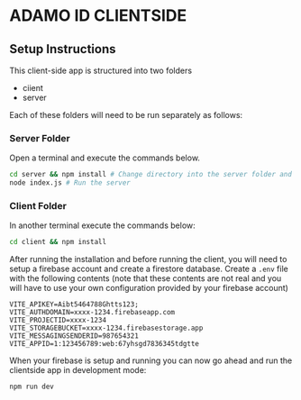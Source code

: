 # ADAMO ID CLIENTSIDE 

## Setup Instructions

This client-side app is structured into two folders
- ciient
- server

Each of these folders will need to be run separately as follows:

### Server Folder

Open a terminal and execute the commands below.

```bash
cd server && npm install # Change directory into the server folder and install dependencies
node index.js # Run the server
```

### Client Folder

In another terminal execute the commands below:

```bash
cd client && npm install
```

After running the installation and before running the client, you will need to setup a firebase account and create a firestore database. Create a `.env` file with the following contents (note that these contents are not real and you will have to use your own configuration provided by your firebase account)

```
VITE_APIKEY=Aibt5464788Ghtts123;
VITE_AUTHDOMAIN=xxxx-1234.firebaseapp.com
VITE_PROJECTID=xxxx-1234
VITE_STORAGEBUCKET=xxxx-1234.firebasestorage.app
VITE_MESSAGINGSENDERID=987654321
VITE_APPID=1:123456789:web:67yhsgd7836345tdgtte
```

When your firebase is setup and running you can now go ahead and run the clientside app in development mode:

```bash
npm run dev
```
